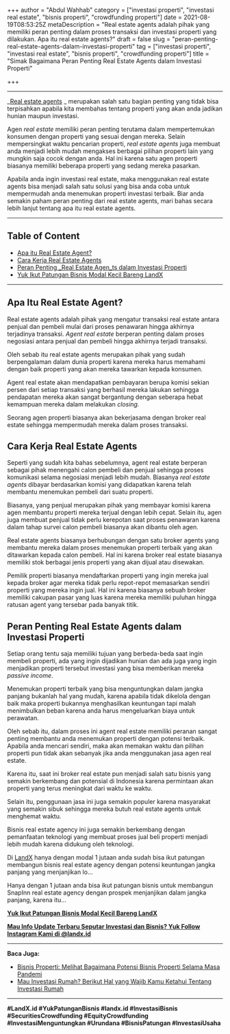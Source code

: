 +++
author = "Abdul Wahhab"
category = ["investasi properti", "investasi real estate", "bisnis properti", "crowdfunding properti"]
date = 2021-08-19T08:53:25Z
metaDescription = "Real estate agents adalah pihak yang memiliki peran penting dalam proses transaksi dan investasi properti yang dilakukan. Apa itu real estate agents?"
draft = false
slug = "peran-penting-real-estate-agents-dalam-investasi-properti"
tag = ["investasi properti", "investasi real estate", "bisnis properti", "crowdfunding properti"]
title = "Simak Bagaimana Peran Penting Real Estate Agents dalam Investasi Properti"

+++


---

_[Real estate agents](https://landx.id/project/#/snp2) _ merupakan salah satu bagian penting yang tidak bisa terpisahkan apabila kita membahas tentang properti yang akan anda jadikan hunian maupun investasi.

Agen _real estate_ memiliki peran penting terutama dalam mempertemukan konsumen dengan properti yang sesuai dengan mereka. Selain mempersingkat waktu pencarian properti, _real estate agents_ juga membuat anda menjadi lebih mudah mengakses berbagai pilihan properti lain yang mungkin saja cocok dengan anda. Hal ini karena satu agen properti biasanya memiliki beberapa properti yang sedang mereka pasarkan.

Apabila anda ingin investasi real estate, maka menggunakan real estate agents bisa menjadi salah satu solusi yang bisa anda coba untuk mempermudah anda menemukan properti investasi terbaik. Biar anda semakin paham peran penting dari real estate agents, mari bahas secara lebih lanjut tentang apa itu real estate agents.

---

## Table of Content

* [Apa itu Real Estate Agent?](#apa-Itu-real-estate-agent)
* [Cara Kerja Real Estate Agents](#cara-kerja-real-estate-agents)
* [Peran Penting _Real Estate Agen_ts dalam Investasi Properti](#peran-penting-real-estate-agents-dalam-investasi-properti)
* [Yuk Ikut Patungan Bisnis Modal Kecil Bareng LandX](#yuk-ikut-patungan-bisnis-modal-kecil-bareng-landx )

---

## Apa Itu Real Estate Agent?

Real estate agents adalah pihak yang mengatur transaksi real estate antara penjual dan pembeli mulai dari proses penawaran hingga akhirnya terjadinya transaksi. _Agent real estate_ berperan penting dalam proses negosiasi antara penjual dan pembeli hingga akhirnya terjadi transaksi.

Oleh sebab itu real estate agents merupakan pihak yang sudah berpengalaman dalam dunia properti karena mereka harus memahami dengan baik properti yang akan mereka tawarkan kepada konsumen.

Agent real estate akan mendapatkan pembayaran berupa komisi sekian persen dari setiap transaksi yang berhasil mereka lakukan sehingga pendapatan mereka akan sangat bergantung dengan seberapa hebat kemampuan mereka dalam melakukan _closing._

Seorang agen properti biasanya akan bekerjasama dengan broker real estate sehingga mempermudah mereka dalam proses transaksi.

## Cara Kerja Real Estate Agents

Seperti yang sudah kita bahas sebelumnya, agent real estate berperan sebagai pihak menengahi calon pembeli dan penjual sehingga proses komunikasi selama negosiasi menjadi lebih mudah. Biasanya _real estate agents_ dibayar berdasarkan komisi yang didapatkan karena telah membantu menemukan pembeli dari suatu properti.

Biasanya, yang penjual merupakan pihak yang membayar komisi karena agen membantu properti mereka terjual dengan lebih cepat. Selain itu, agen juga membuat penjual tidak perlu kerepotan saat proses penawaran karena dalam tahap survei calon pembeli biasanya akan dibantu oleh agen.

Real estate agents biasanya berhubungan dengan satu broker agents yang membantu mereka dalam proses menemukan properti terbaik yang akan ditawarkan kepada calon pembeli. Hal ini karena broker real estate biasanya memiliki stok berbagai jenis properti yang akan dijual atau disewakan.

Pemilik properti biasanya mendaftarkan properti yang ingin mereka jual kepada broker agar mereka tidak perlu repot-repot memasarkan sendiri properti yang mereka ingin jual. Hal ini karena biasanya sebuah broker memiliki cakupan pasar yang luas karena mereka memiliki puluhan hingga ratusan agent yang tersebar pada banyak titik.

## Peran Penting Real Estate Agents dalam Investasi Properti

Setiap orang tentu saja memiliki tujuan yang berbeda-beda saat ingin membeli properti, ada yang ingin dijadikan hunian dan ada juga yang ingin menjadikan properti tersebut investasi yang bisa memberikan mereka _passive income_.

Menemukan properti terbaik yang bisa menguntungkan dalam jangka panjang bukanlah hal yang mudah, karena apabila tidak dikelola dengan baik maka properti bukannya menghasilkan keuntungan tapi malah menimbulkan beban karena anda harus mengeluarkan biaya untuk perawatan.

Oleh sebab itu, dalam proses ini agent real estate memiliki peranan sangat penting membantu anda menemukan properti dengan potensi terbaik. Apabila anda mencari sendiri, maka akan memakan waktu dan pilihan properti pun tidak akan sebanyak jika anda menggunakan jasa agen real estate.

Karena itu, saat ini broker real estate pun menjadi salah satu bisnis yang semakin berkembang dan potensial di Indonesia karena permintaan akan properti yang terus meningkat dari waktu ke waktu.

Selain itu, penggunaan jasa ini juga semakin populer karena masyarakat yang semakin sibuk sehingga mereka butuh real estate agents untuk menghemat waktu.

Bisnis real estate agency ini juga semakin berkembang dengan pemanfaatan teknologi yang membuat proses jual beli properti menjadi lebih mudah karena didukung oleh teknologi.

Di [LandX](https://landx.id/) hanya dengan modal 1 jutaan anda sudah bisa ikut patungan membangun bisnis real estate agency dengan potensi keuntungan jangka panjang yang menjanjikan lo…

Hanya dengan 1 jutaan anda bisa ikut patungan bisnis untuk membangun SnapInn real estate agency dengan prospek menjanjikan dalam jangka panjang, karena itu…

**[Yuk Ikut Patungan Bisnis Modal Kecil Bareng LandX](https://landx.id/project/)**

**[Mau Info Update Terbaru Seputar Investasi dan Bisnis? Yuk Follow Instagram Kami di @landx.id](https://www.instagram.com/landx.id/?utm_medium=copy_link)**

---

**Baca Juga:**

* [Bisnis Properti: Melihat Bagaimana Potensi Bisnis Properti Selama Masa Pandemi](https://landx.id/blog/potensi-bisnis-properti-di-masa-pandemi/)
* [Mau Investasi Rumah? Berikut Hal yang Wajib Kamu Ketahui Tentang Investasi Rumah](https://landx.id/blog/memulai-investasi-rumah/)

---

**#LandX.id #YukPatunganBisnis   #landx.id    #InvestasiBisnis    #SecuritiesCrowdfunding    #EquityCrowdfunding    #InvestasiMenguntungkan    #Urundana    #BisnisPatungan    #InvestasiUsaha**

